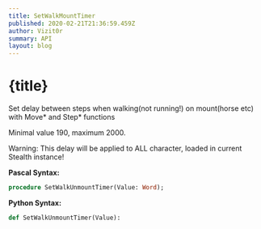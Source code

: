 ```yaml
---
title: SetWalkMountTimer
published: 2020-02-21T21:36:59.459Z
author: Vizit0r
summary: API
layout: blog
---
```


# {title}

Set delay between steps when walking(not running!) on mount(horse etc) with Move* and Step* functions

Minimal value 190, maximum 2000.

Warning: This delay will be applied to ALL character, loaded in current Stealth instance!

**Pascal Syntax:**

```pascal
procedure SetWalkUnmountTimer(Value: Word);
```

**Python Syntax:**
```python
def SetWalkUnmountTimer(Value):
```